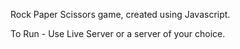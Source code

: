 Rock Paper Scissors game, created using Javascript.

To Run - Use Live Server or a server of your choice.

